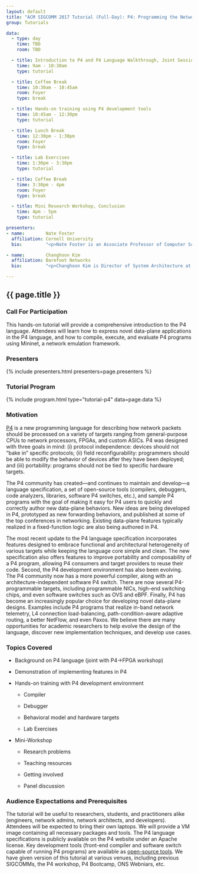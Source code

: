 ```yaml
---
layout: default
title: "ACM SIGCOMM 2017 Tutorial (Full-Day): P4: Programming the Network Data Plane"
group: Tutorials

data:
  - type: day
    time: TBD
    room: TBD

  - title: Introduction to P4 and P4 Language Walkthrough, Joint Session with P4→NetFPGA Tutorial
    time: 9am - 10:30am
    type: tutorial

  - title: Coffee Break
    time: 10:30am - 10:45am
    room: Foyer
    type: break

  - title: Hands-on training using P4 development tools
    time: 10:45am - 12:30pm
    type: tutorial

  - title: Lunch Break
    time: 12:30pm - 1:30pm
    room: Foyer
    type: break

  - title: Lab Exercises
    time: 1:30pm - 3:30pm
    type: tutorial

  - title: Coffee Break
    time: 3:30pm - 4pm
    room: Foyer
    type: break

  - title: Mini Research Workshop, Conclusion
    time: 4pm - 5pm
    type: tutorial

presenters:
- name:        Nate Foster
  affiliation: Cornell University
  bio:         "<p>Nate Foster is an Associate Professor of Computer Science at Cornell University and a Visiting Researcher at Barefoot Networks.  He serves as chair of the P4 Technical Steering Committee and as co-chair of the P4 Language Design Working Group. His research focuses on the design and implementation of languages for programming software-defined networks. In the past he has also worked on bidirectional languages (also known as \"lenses\"), data provenance, type systems, mechanized proof, and formal semantics. He received a PhD in Computer and Information Science from the University of Pennsylvania, an MPhil in History and Philosophy of Science from Cambridge University, and a BA in Computer Science from Williams College. His awards include a Sloan Research Fellowship, an NSF CAREER Award, a Most Influential POPL Paper Award, a Tien '72 Teaching Award, a Cornell Engineering Research Excellence Award, and a Rubinoff Award.</p>"

- name:        Changhoon Kim 
  affiliation: Barefoot Networks
  bio:         "<p>Changhoon Kim is Director of System Architecture at Barefoot Networks. Before joining Barefoot, he worked at Windows Azure, Microsoft's cloud-service division, and led engineering and research projects on the architecture, performance, management, and operation of datacenter and enterprise networks. Changhoon is interested in programmable network data plane, network monitoring and diagnostics, network verification, self-programming/configuring networks, and debugging and diagnosis of large-scale distributed systems. Changhoon received Ph.D. from Princeton University. Many of his R&D contributions — including VL2, Seawall, EyeQ, Ananta, and SEATTLE — are adopted in large production networks.</p>"

---
```


## {{ page.title }}

### Call For Participation

This hands-on tutorial will provide a comprehensive introduction to the P4 language. Attendees will learn how to express novel data-plane applications in the P4 language, and how to compile, execute, and evaluate P4 programs using Mininet, a network emulation framework.

### Presenters

{% include presenters.html presenters=page.presenters %}

### Tutorial Program

{% include program.html type="tutorial-p4" data=page.data %}

### Motivation

[P4](http://www.p4.org) is a new programming language for describing how network packets should be processed on a variety of targets ranging from general-purpose CPUs to network processors, FPGAs, and custom ASICs. P4 was designed with three goals in mind: (i) protocol independence: devices should not “bake in” specific protocols; (ii) field reconfigurability: programmers should be able to modify the behavior of devices after they have been deployed; and (iii) portability: programs should not be tied to specific hardware targets.

The P4 community has created—and continues to maintain and develop—a language specification, a set of open-source tools (compilers, debuggers, code analyzers, libraries, software P4 switches, etc.), and sample P4 programs with the goal of making it easy for P4 users to quickly and correctly author new data-plane behaviors. New ideas are being developed in P4, prototyped as new forwarding behaviors, and published at some of the top conferences in networking. Existing data-plane features typically realized in a fixed-function logic are also being authored in P4.

The most recent update to the P4 language specification incorporates features designed to embrace functional and architectural heterogeneity of various targets while keeping the language core simple and clean. The new specification also offers features to improve portability and composability of a P4 program, allowing P4 consumers and target providers to reuse their code. Second, the P4 development environment has also been evolving. The P4 community now has a more powerful compiler, along with an architecture-independent software P4 switch. There are now several P4-programmable targets, including programmable NICs, high-end switching chips, and even software switches such as OVS  and eBPF. Finally, P4 has become an increasingly popular choice for developing novel data-plane designs. Examples include P4 programs that realize in-band network telemetry, L4 connection load-balancing, path-condition-aware adaptive routing, a better NetFlow, and even Paxos. We believe there are many opportunities for academic researchers to help evolve the design of the language, discover new implementation techniques, and develop use cases.

### Topics Covered

- Background on P4 language (joint with P4→FPGA workshop)

- Demonstration of implementing features in P4

- Hands-on training with P4 development environment

    - Compiler

    - Debugger

    - Behavioral model and hardware targets

    - Lab Exercises

- Mini-Workshop

    - Research problems

    - Teaching resources

    - Getting involved

    - Panel discussion

### Audience Expectations and Prerequisites

The tutorial will be useful to researchers, students, and practitioners alike (engineers, network admins, network architects, and developers). Attendees will be expected to bring their own laptops. We will provide a VM image containing all necessary packages and tools. The P4 language specifications is publicly available on the P4 website under an Apache license. Key development tools (front-end compiler and software switch capable of running P4 programs) are available as [open-source tools](https://github.com/p4lang). We have given version of this tutorial at various venues, including previous SIGCOMMs, the P4 workshop, P4 Bootcamp, ONS Webniars, etc.
